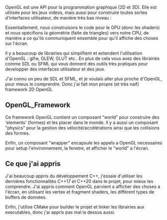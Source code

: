 OpenGL est une API pour la programmation graphique (2D et 3D). Elle est utilisée pour les jeux videos, mais aussi pour construire toutes sortes d'interfaces utilisateur, de manière très bas niveau : 

Essentiallement, nous construisons le code pour le GPU (donc les shaders) et nous spécifions la géométrie (faite de triangles) vers notre CPU, de manière a ce qu'ils communiquent ensemble pour qu'il affiche des choses sur l'écran.

Il y a beaucoup de librairies qui simplifient et extendent l'utilisation d'OpenGL : glfw, GLEW, GLUT etc.. En plus de cela vous avez des librairies comme SDL ou SFML qui vous donnent des outils très pratiques pour developper des interfaces utilisateur et des jeux.

J'ai connu un peu de SDL et SFML, et je voulais aller plus proche d'OpenGL, pour mieux le comprendre.
Donc j'ai fait mon propre (et très naif) framework 2D OpenGL 

## OpenGL_Framework

Ce framework OpenGL contient un composant "world" pour construire des 'elements' (formes) et les placer dans le monde.
Il y a aussi un composant "physics" pour la gestion des vélocité/accélérations ainsi que les collisions des formes.

Enfin, un composant "wrapper" encapsule les appels a OpenGL necessaires pour setup l'environnement, la fenetre, et afficher le "world" a l'écran.

## Ce que j'ai appris 

J'ai beaucoup appris du développement C++, j'essaie d'utiliser les dernières fonctionnalités C++17 et C++20 dans le projet, pour mieux les comprendre.
J'ai appris comment OpenGL parvient a afficher des choses a l'écran, en utilisant les vertex et fragment shaders, les différent types de buffers de données.

Enfin, j'utilise CMake pour builder le projet et linker les librairies aux executables, donc j'ai appris pas mal la dessus aussi. 